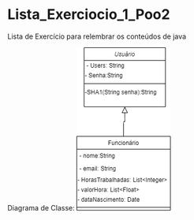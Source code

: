# Lista_Exerciocio_1_Poo2
Lista de Exercício para relembrar os conteúdos de java


Diagrama de Classe:
![](./Class_Diagram.png)

